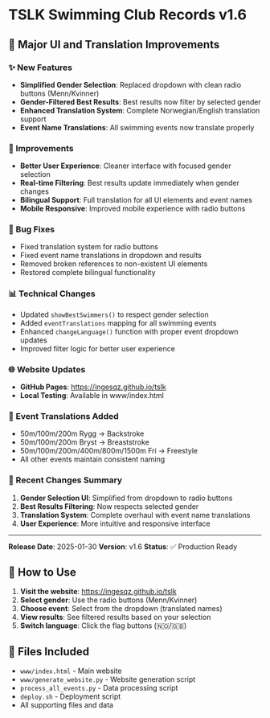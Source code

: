 # TSLK Swimming Club Records v1.6

## 🎉 Major UI and Translation Improvements

### ✨ New Features
- **Simplified Gender Selection**: Replaced dropdown with clean radio buttons (Menn/Kvinner)
- **Gender-Filtered Best Results**: Best results now filter by selected gender
- **Enhanced Translation System**: Complete Norwegian/English translation support
- **Event Name Translations**: All swimming events now translate properly

### 🔧 Improvements
- **Better User Experience**: Cleaner interface with focused gender selection
- **Real-time Filtering**: Best results update immediately when gender changes
- **Bilingual Support**: Full translation for all UI elements and event names
- **Mobile Responsive**: Improved mobile experience with radio buttons

### 🐛 Bug Fixes
- Fixed translation system for radio buttons
- Fixed event name translations in dropdown and results
- Removed broken references to non-existent UI elements
- Restored complete bilingual functionality

### 📊 Technical Changes
- Updated `showBestSwimmers()` to respect gender selection
- Added `eventTranslations` mapping for all swimming events
- Enhanced `changeLanguage()` function with proper event dropdown updates
- Improved filter logic for better user experience

### 🌐 Website Updates
- **GitHub Pages**: https://ingesqz.github.io/tslk
- **Local Testing**: Available in www/index.html

### 📝 Event Translations Added
- 50m/100m/200m Rygg → Backstroke
- 50m/100m/200m Bryst → Breaststroke  
- 50m/100m/200m/400m/800m/1500m Fri → Freestyle
- All other events maintain consistent naming

### 🔄 Recent Changes Summary
1. **Gender Selection UI**: Simplified from dropdown to radio buttons
2. **Best Results Filtering**: Now respects selected gender
3. **Translation System**: Complete overhaul with event name translations
4. **User Experience**: More intuitive and responsive interface

---
**Release Date**: 2025-01-30
**Version**: v1.6
**Status**: ✅ Production Ready

## 🚀 How to Use

1. **Visit the website**: https://ingesqz.github.io/tslk
2. **Select gender**: Use the radio buttons (Menn/Kvinner)
3. **Choose event**: Select from the dropdown (translated names)
4. **View results**: See filtered results based on your selection
5. **Switch language**: Click the flag buttons (🇳🇴/🇬🇧)

## 📁 Files Included
- `www/index.html` - Main website
- `www/generate_website.py` - Website generation script
- `process_all_events.py` - Data processing script
- `deploy.sh` - Deployment script
- All supporting files and data
